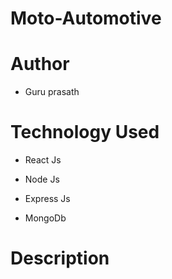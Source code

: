 # Moto-Automotive 

# Author 

* Guru prasath 

# Technology Used 

* React Js

* Node Js 

* Express Js 

* MongoDb 

# Description

